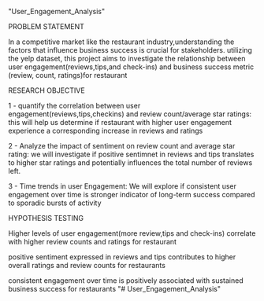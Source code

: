 "User_Engagement_Analysis" 

PROBLEM STATEMENT

In a competitive market like the restaurant industry,understanding the factors that influence business success is crucial for stakeholders. utilizing the yelp dataset, this project aims to investigate the relationship between user engagement(reviews,tips,and check-ins) and business success metric (review, count, ratings)for restaurant






RESEARCH OBJECTIVE

1 - quantify the correlation between user engagement(reviews,tips,checkins) and review count/average star ratings: this will help us determine if restaurant with higher user engagement experience a corresponding increase in reviews and ratings

2 - Analyze the impact of sentiment on review count and average star rating: we will investigate if positive sentimnet in reviews and tips translates to higher star ratings and potentially influences the total number of reviews left.

3 - Time trends in user Engagement: We will explore if consistent user engagement over time is stronger indicator of long-term success compared to sporadic bursts of activity







HYPOTHESIS TESTING

Higher levels of user engagement(more review,tips and check-ins) correlate with higher review counts and ratings for restaurant

positive sentiment expressed in reviews and tips contributes to higher overall ratings and review counts for restaurants

consistent engagement over time is positively associated with sustained business success for restaurants
"# User_Engagement_Analysis" 
